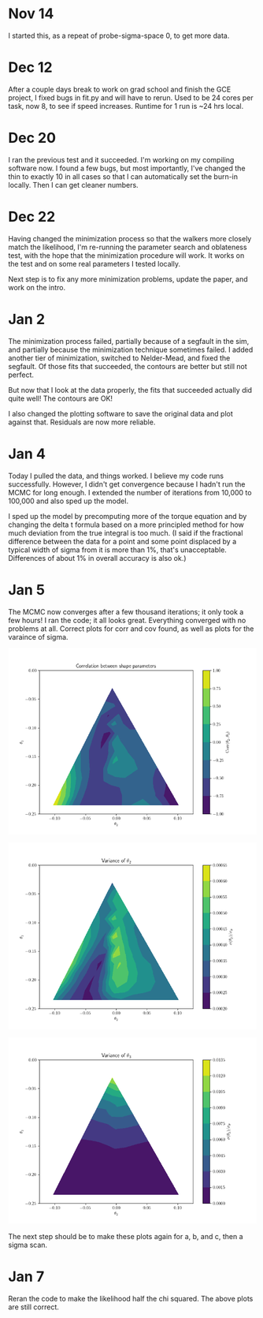 # Nov 14

I started this, as a repeat of probe-sigma-space 0, to get more data.

# Dec 12

After a couple days break to work on grad school and finish the GCE project, I fixed bugs in fit.py and will have to rerun. Used to be 24 cores per task, now 8, to see if speed increases. Runtime for 1 run is ~24 hrs local.

# Dec 20

I ran the previous test and it succeeded. I'm working on my compiling software now. I found a few bugs, but most importantly, I've changed the thin to exactly 10 in all cases so that I can automatically set the burn-in locally. Then I can get cleaner numbers.

# Dec 22

Having changed the minimization process so that the walkers more closely match the likelihood, I'm re-running the parameter search and oblateness test, with the hope that the minimization procedure will work. It works on the test and on some real parameters I tested locally.

Next step is to fix any more minimization problems, update the paper, and work on the intro.

# Jan 2

The minimization process failed, partially because of a segfault in the sim, and partially because the minimization technique sometimes failed. I added another tier of minimization, switched to Nelder-Mead, and fixed the segfault. Of those fits that succeeded, the contours are better but still not perfect.

But now that I look at the data properly, the fits that succeeded actually did quite well! The contours are OK!

I also changed the plotting software to save the original data and plot against that. Residuals are now more reliable.

# Jan 4

Today I pulled the data, and things worked. I believe my code runs successfully. However, I didn't get convergence because I hadn't run the MCMC for long enough. I extended the number of iterations from 10,000 to 100,000 and also sped up the model.

I sped up the model by precomputing more of the torque equation and by changing the delta t formula based on a more principled method for how much deviation from the true integral is too much. (I said if the fractional difference between the data for a point and some point displaced by a typical width of sigma from it is more than 1%, that's unacceptable. Differences of about 1% in overall accuracy is also ok.)

# Jan 5

The MCMC now converges after a few thousand iterations; it only took a few hours! I ran the code; it all looks great. Everything converged with no problems at all. Correct plots for corr and cov found, as well as plots for the varaince of sigma.

![Correlation between parameters](corr.png)

![Theta 2 sigma](theta-2-sigma.png)

![Theta 3 sigma](theta-3-sigma.png)

The next step should be to make these plots again for a, b, and c, then a sigma scan.

# Jan 7

Reran the code to make the likelihood half the chi squared. The above plots are still correct.
